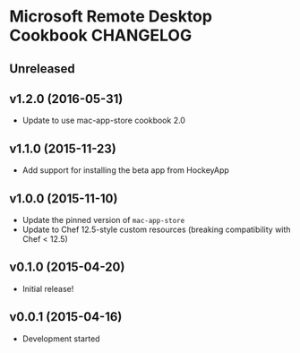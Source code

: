 Microsoft Remote Desktop Cookbook CHANGELOG
===========================================

Unreleased
----------

v1.2.0 (2016-05-31)
-------------------
- Update to use mac-app-store cookbook 2.0

v1.1.0 (2015-11-23)
-------------------
- Add support for installing the beta app from HockeyApp

v1.0.0 (2015-11-10)
-------------------
- Update the pinned version of `mac-app-store`
- Update to Chef 12.5-style custom resources (breaking compatibility with Chef
  < 12.5)

v0.1.0 (2015-04-20)
-------------------
- Initial release!

v0.0.1 (2015-04-16)
-------------------
- Development started
